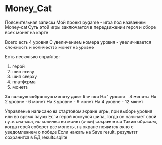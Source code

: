 # Money_Cat
Пояснительная записка
Мой проект pygame - игра под названием Money-cat
Суть этой игры заключается в передвижении героя и сборе всех монет на карте

Всего есть 4 уровня
С увеличением номера уровня - увеличивается сложность и количество монет на уровне

Есть несколько спрайтов:
1) герой
2) шип снизу
3) шип сверху
4) платформа
5) монета

За каждую собранную монету дают 5 очков
На 1 уровне - 4 монеты
На 2 уровне - 6 монет
На 3 уровне - 9 монет
На 4 уровне - 12 монет

Управление написано на стартовом экране игры, при выборе уровня или во время паузы
Если герой коснулся шипа, тогда он начинает свой путь сначала, но количество монет (очки) сохраняется
Таким образом, когда герой соберет все монеты, на экране появится окно с уведомлением о победе
Если нажать на Save result, результат сохранится в БД results.sqlite
